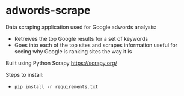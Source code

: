 # adwords-scrape

Data scraping application used for Google adwords analysis:
* Retreives the top Google results for a set of keywords
* Goes into each of the top sites and scrapes information useful for seeing why Google is ranking sites the way it is

Built using Python Scrapy https://scrapy.org/

Steps to install:
* `pip install -r requirements.txt`
